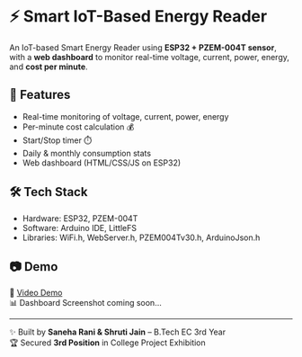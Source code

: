 # ⚡ Smart IoT-Based Energy Reader

An IoT-based Smart Energy Reader using **ESP32 + PZEM-004T sensor**, with a **web dashboard** to monitor real-time voltage, current, power, energy, and **cost per minute**.

## 🚀 Features
- Real-time monitoring of voltage, current, power, energy
- Per-minute cost calculation 💰
- Start/Stop timer ⏱️
- Daily & monthly consumption stats
- Web dashboard (HTML/CSS/JS on ESP32)

## 🛠️ Tech Stack
- Hardware: ESP32, PZEM-004T
- Software: Arduino IDE, LittleFS
- Libraries: WiFi.h, WebServer.h, PZEM004Tv30.h, ArduinoJson.h

## 📷 Demo
🎥 [Video Demo](https://drive.google.com/drive/folders/1cJF3UX0PuSeXMsNUVR-PpHDlxdN5qRXm?usp=drive_link)  
📊 Dashboard Screenshot coming soon...

---
✨ Built by **Saneha Rani & Shruti Jain** – B.Tech EC 3rd Year  
🏆 Secured **3rd Position** in College Project Exhibition
